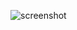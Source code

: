 ![screenshot](https://user-images.githubusercontent.com/48080680/53786344-77fcef80-3f41-11e9-9efb-f0ee90460484.png)
